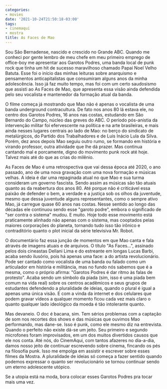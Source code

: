 ```yaml
---
categories:
- movies
date: '2021-10-24T21:50:18-03:00'
tags:
- cinemaqui
- mostra
title: As Faces de Mao
---
```


Sou São Bernadense, nascido e crescido no Grande ABC. Quando me conheci por gente lembro de meu chefe em meu primeiro emprego de office-boy me apresentar aos Garotos Podres, uma banda local de punk rock que tinha um hit de sucesso maravilhoso chamado Papai Noel Velho Batuta. Esse foi o início das minhas leituras sobre anarquismo e pensamentos anticapitalistas que consumiram alguns anos da minha adolescência. Isso já faz muito tempo, mas foi com um certo saudosismo que assisti ao As Faces de Mao, que apresenta essa visão ainda defendida pelo seu vocalista e mantenedor da formação atual da banda.

O filme começa já mostrando que Mao não é apenas o vocalista de uma banda underground contracultura. De fato nos anos 80 lá estava ele, no centro dos Garotos Podres, 16 anos nas costas, estudando em São Bernardo do Campo, núcleo das greves do ABC. O período pós-anistia da intervenção militar foi efervescente na política e na arte brasileiras, e mais ainda nesses lugares centrais ao lado de Mao: no berço do sindicato de metalúrgicos, do Partido dos Trabalhadores e de Luis Inácio Lula da Silva. Porém, dez anos depois Mao seguiu outro rumo, se formando em história e virando professor, outra atividade que lhe dá prazer. Mas continua cantando mal e porcamente, digno do movimento punk rock até hoje. Talvez mais até do que as crias do milênio.

As Faces de Mao é uma retrospectiva que vai dessa época até 2020, o ano passado, ano de uma nova gravação com uma nova formação e músicas velhas. A ideia é dar uma repaginada atual no que Mao e sua turma consideram um governo fascista. Sendo assim as músicas são tão atuais quanto as da reabertura dos anos 80. Até porque não é criticável essa paixão de defender o bem, a verdade e a justiça sob os olhos da juventude, mesmo que dessa juventude alguns representantes, como o sempre ativo Mao, já carregue quase 60 anos nas costas. Nesse sentido ao longo das décadas ele continuou sendo esse "garoto podre", embora o significado de "ser contra o sistema" mudou. E muito. Hoje todo esse movimento está praticamente alinhado não apenas com o sistema, mas cooptados pelas maiores corporações do planeta, tornando tudo isso tão irônico e contraditório quanto o plot inicial da série televisiva Mr. Robot.

O documentário faz essa junção de momentos em que Mao canta e fala através de imagens atuais e de arquivos. O título "As Faces...", assinado pelos dois cineastas Dellani Lima e do estreante em longas Lucas Barbi, acaba sendo ilusório, pois há apenas uma face: a do artista revolucionário. Pode ser cantado como vocalista de uma banda ou falado como um articulador em história e militância, mas no fundo nós sabemos que é a mesma, como o próprio afirma: "Garotos Podres é dar ritmo às falas de protesto". Acaba sendo um símbolo da piada (sim, isso é uma piada bem comum na vida real) sobre os centros acadêmicos e seus grupos de estudantes defendendo a pluralidade de ideias, quando o plural é igual a apenas uma única visão. E com a vinda da internet e dos celulares que podem gravar vídeos a qualquer momento ficou cada vez mais claro o quanto qualquer lado ideológico da moeda é tão intolerante quanto.

Mas devaneio. O doc é bacana, sim. Tem sérios problemas com a captação de som nos recortes dos shows e das músicas que ouvimos Mao performando, mas dane-se. Isso é punk, como ele mesmo diz na entrevista. Quando o perfeito não existe dá-se um jeito. Seu primeiro e segundo microfones foram improvisados, em um dos muitos divertidos causos que ele nos conta. Até nós, do CinemAqui, com tantos afazeres no dia-a-dia, damos nosso jeito de continuar escrevendo sobre cinema, fincando os pés na filosofia punk. Isso me empolga em assistir e escrever sobre esses filmes da Mostra. A pluralidade de ideias só começa a fazer sentido quando podemos expressar o quanto ser revolucionário se tornou continuar sendo um eterno adolescente utópico.

Se a utopia está na moda, bora colocar esses Garotos Podres pra tocar mais uma vez.